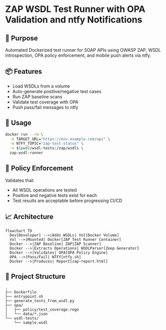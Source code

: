 # ZAP WSDL Test Runner with OPA Validation and ntfy Notifications

## 🧪 Purpose
Automated Dockerized test runner for SOAP APIs using OWASP ZAP, WSDL introspection, OPA policy enforcement, and mobile push alerts via ntfy.

## 📦 Features
- Load WSDLs from a volume
- Auto-generate positive/negative test cases
- Run ZAP baseline scans
- Validate test coverage with OPA
- Push pass/fail messages to ntfy

## 🧰 Usage

```bash
docker run --rm \
  -e TARGET_URL="https://env.example.com/api" \
  -e NTFY_TOPIC="zap-test-status" \
  -v $(pwd)/wsdl-tests:/zap/wsdls \
  zap-wsdl-runner
```

## 🔐 Policy Enforcement

Validates that:
- All WSDL operations are tested
- Positive and negative tests exist for each
- Test results are acceptable before progressing CI/CD

## 📈 Architecture

```mermaid
flowchart TD
  Dev[Developer] -->|Adds WSDLs| Vol[Docker Volume]
  Vol -->|Mounted| Docker[ZAP Test Runner Container]
  Docker -->|ZAP Baseline| ZAP[ZAP Scanner]
  Docker -->|Extracts Operations| WSDLParser[Zeep Generator]
  Docker -->|Validates| OPA[OPA Policy Engine]
  OPA -->|Pass/Fail| NTFY[ntfy.sh]
  Docker -->|Produces| Report[zap-report.html]
```

## 📂 Project Structure

```
.
├── Dockerfile
├── entrypoint.sh
├── generate_tests_from_wsdl.py
├── opa/
│   ├── policy/test_coverage.rego
│   └── data/*.json
└── wsdl-tests/
    └── sample.wsdl
```